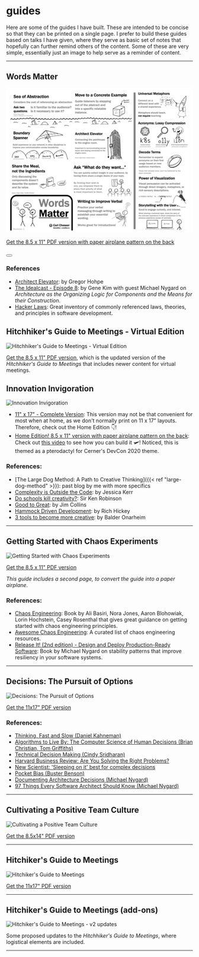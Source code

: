 # guides


Here are some of the guides I have built. These are intended to be concise so that they can be printed on a single page. I prefer to build these guides based on talks I have given, where they serve as basic set of notes that hopefully can further remind others of the content. Some of these are very simple, essentially just an image to help serve as a reminder of content.

---

## Words Matter

![Words Matter](/img/words-matter-guide.png)

[Get the 8.5 x 11" PDF version with paper airplane pattern on the back](/guides/words-matter-guide.pdf)

<button class="btn"><i class="fa fa-home"></i></button>

### References

* [Architect Elevator](https://www.youtube.com/watch?v=Zq2VcRZmz78): by Gregor Hohpe
* [The Idealcast - Episode 8](https://itrevolution.com/the-idealcast-episode-8/): by Gene Kim with guest Michael Nygard on _Architecture as the Organizing Logic for Components and the Means for their Construction_.
* [Hacker Laws](https://github.com/dwmkerr/hacker-laws): Great inventory of commonly referenced laws, theories, and principles in software development.

## Hitchhiker's Guide to Meetings - Virtual Edition

![Hitchhiker's Guide to Meetings - Virtual Edition](/img/hitchhikers-guide-to-meetings-virtual-edition-guide.png)

[Get the 8.5 x 11" PDF version](/guides/hitchhikers-guide-to-meetings-virtual-edition.pdf), which is the updated version of the _Hitchhiker's Guide to Meetings_ that includes newer content for virtual meetings.

## Innovation Invigoration

![Innovation Invigoration](/img/innovation-invigoration-guide.png)

* [11" x 17" - Complete Version](/guides/innovation-invigoration-guide.pdf): This version may not be that convenient for most when at home, as we don't normally print on 11 x 17" layouts. Therefore, check out the Home Edition 👇!
* [Home Edition! 8.5 x 11" version with paper airplane pattern on the back](/guides/innovation-invigoration-guide-home-edition.pdf): Check out [this video](https://twitter.com/che55er/status/1286332322774749184) to see how you can build it 🛩️! Noticed, this is themed as a pterodactyl for Cerner's DevCon 2020 theme.

### References:

* [The Large Dog Method: A Path to Creative Thinking]({{< ref "large-dog-method" >}}): past blog by me with more specifics
* [Complexity is Outside the Code](https://www.youtube.com/watch?v=sIWekh32LG4): by Jessica Kerr
* [Do schools kill creativity?](https://www.ted.com/talks/sir_ken_robinson_do_schools_kill_creativity): Sir Ken Robinson
* [Good to Great](https://www.jimcollins.com/article_topics/articles/good-to-great.html): by Jim Collins
* [Hammock Driven Development](https://www.youtube.com/watch?v=f84n5oFoZBc): by Rich Hickey
* [3 tools to become more creative](https://www.youtube.com/watch?v=g-YScywp6AU): by Balder Onarheim

---

## Getting Started with Chaos Experiments

![Getting Started with Chaos Experiments](/img/getting-started-w-chaos-experiments.png)

[Get the 8.5 x 11" PDF version](/guides/getting-started-w-chaos-exp-guide.pdf)

_This guide includes a second page, to convert the guide into a paper airplane._

### References:

* [Chaos Engineering](https://www.oreilly.com/library/view/chaos-engineering/9781491988459/): Book by Ali Basiri, Nora Jones, Aaron Blohowiak, Lorin Hochstein, Casey Rosenthal that gives great guidance on getting started with chaos engineering principles.
* [Awesome Chaos Engineering](https://github.com/dastergon/awesome-chaos-engineering): A curated list of chaos engineering resources.
* [Release It! (2nd edition) - Design and Deploy Production-Ready Software](https://pragprog.com/book/mnee2/release-it-second-edition): Book by Michael Nygard on stability patterns that improve resiliency in your software systems.

---

## Decisions: The Pursuit of Options

![Decisions: The Pursuit of Options](/img/decision-guide.png)

[Get the 11x17" PDF version](/guides/decision-guide-11-17.pdf)

### References:

* [Thinking, Fast and Slow (Daniel Kahneman)](https://en.wikipedia.org/wiki/Thinking,_Fast_and_Slow)
* [Algorithms to Live By: The Computer Science of Human Decisions (Brian Christian, Tom Griffiths)](http://algorithmstoliveby.com/)
* [Technical Decision Making (Cindy Sridharan)](https://medium.com/@copyconstruct/technical-decision-making-9b2817c18da4)
* [Harvard Business Review: Are You Solving the Right Problems?](https://hbr.org/2017/01/are-you-solving-the-right-problems)
* [New Scientist: 'Sleeping on it' best for complex decisions](https://www.newscientist.com/article/dn8732-sleeping-on-it-best-for-complex-decisions/)
* [Pocket Bias (Buster Benson)](https://busterbenson.com/biases/)
* [Documenting Architecture Decisions (Michael Nygard)](http://thinkrelevance.com/blog/2011/11/15/documenting-architecture-decisions)
* [97 Things Every Software Architect Should Know (Michael Nygard)](https://www.oreilly.com/library/view/97-things-every/9780596800611/)

---

## Cultivating a Positive Team Culture

![Cultivating a Positive Team Culture](/img/positive-env.png)

[Get the 8.5x14" PDF version](/guides/positive-env-8.5x14.pdf)

---

## Hitchiker's Guide to Meetings

![Hitchiker's Guide to Meetings](/img/hitchhikers-guide-v1.png)

[Get the 11x17" PDF version](/guides/hitchhikers-guide-to-meetings-11-17.pdf)

---

## Hitchiker's Guide to Meetings (add-ons)

![Hitchiker's Guide to Meetings - v2 updates](/img/hitchhikers-guide-v2-update.jpg)

Some proposed updates to the _Hitchhiker's Guide to Meetings_, where logistical elements are included.

---
